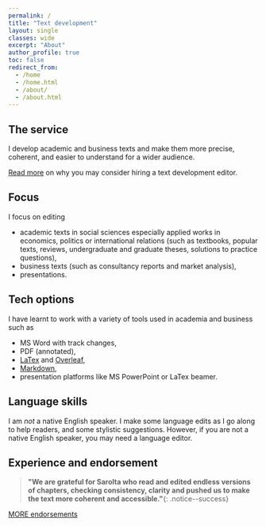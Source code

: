 ```yaml
---
permalink: /
title: "Text development"
layout: single
classes: wide
excerpt: "About"
author_profile: true
toc: false
redirect_from:
  - /home
  - /home.html
  - /about/
  - /about.html
---
```





## The service

I develop academic and business texts and make them more precise, coherent, and easier to understand for a wider audience.   

[Read more](whydevelop) on why you may consider hiring a text development editor. 

## Focus

I focus on editing
* academic texts in social sciences especially applied works in economics, politics or international relations (such as textbooks, popular texts, reviews, undergraduate and graduate theses, solutions to practice questions),  
* business texts (such as consultancy reports and market analysis),  
* presentations.  	

## Tech options
I have learnt to work with a variety of tools used in academia and business such as 
* MS Word with track changes, 
* PDF (annotated),
* [LaTex](https://www.latex-project.org/) and [Overleaf](www.overleaf.com),    
* [Markdown](https://en.wikipedia.org/wiki/Markdown),  
* presentation platforms like MS PowerPoint or LaTex beamer.  

## Language skills

I am *not* a native English speaker. I make some language edits as I go along to help readers, and some stylistic suggestions.  However, if you are not a native English speaker, you may need a language editor.  


## Experience and endorsement

>**"We are grateful for Sarolta who read and edited endless versions of chapters, checking consistency, clarity and pushed us to make the text more coherent and accessible."**{: .notice--success}

[MORE endorsements](endorsements)


